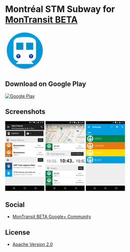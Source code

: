 # Montréal STM Subway for [MonTransit BETA](https://github.com/mtransitapps/mtransit-for-android)

<img width="25%" height="25%" src="https://raw.githubusercontent.com/mtransitapps/ca-montreal-stm-subway-android/master/pub/hi-res-app-icon.png"/>

## Download on Google Play

[![Google Play](https://developer.android.com/images/brand/en_app_rgb_wo_60.png)](https://play.google.com/store/apps/details?id=org.mtransit.android.ca_montreal_stm_subway)

## Screenshots

<img width="25%" height="25%" src="https://raw.githubusercontent.com/mtransitapps/ca-montreal-stm-subway-android/master/pub/screenshot-phone-1.png"/>
<img width="25%" height="25%" src="https://raw.githubusercontent.com/mtransitapps/ca-montreal-stm-subway-android/master/pub/screenshot-phone-2.png"/>
<img width="25%" height="25%" src="https://raw.githubusercontent.com/mtransitapps/ca-montreal-stm-subway-android/master/pub/screenshot-phone-3.png"/>

## Social

* [MonTransit BETA Google+ Community](https://plus.google.com/communities/111796337224469270605)

## License

* [Apache Version 2.0](http://www.apache.org/licenses/LICENSE-2.0.html)
